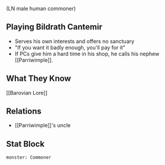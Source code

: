 (LN male human commoner)
## Playing Bildrath Cantemir
- Serves his own interests and offers no sanctuary
- "If you want it badly enough, you'll pay for it"
- If PCs give him a hard time in his shop, he calls his nephew [[Parriwimple]].
## What They Know
[[Barovian Lore]]
## Relations
- [[Parriwimple]]'s uncle
## Stat Block

```statblock
monster: Commoner
```
